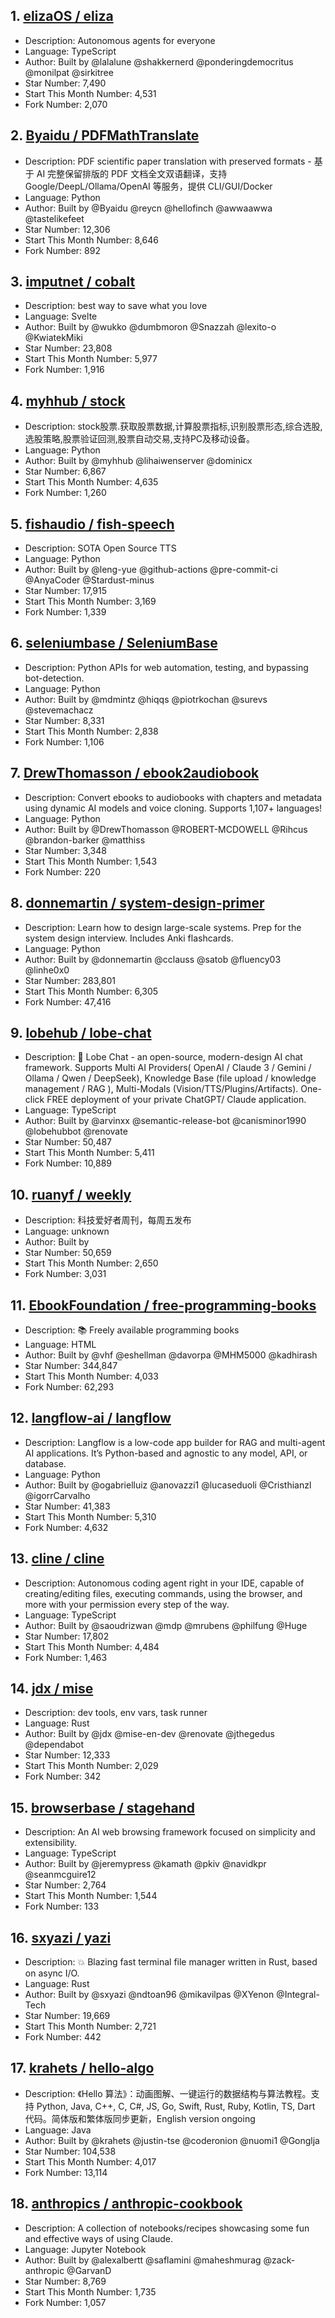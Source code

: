 ## 1. [elizaOS / eliza](https://github.com/elizaOS/eliza)
- Description: Autonomous agents for everyone
- Language: TypeScript
- Author: Built by @lalalune @shakkernerd @ponderingdemocritus @monilpat @sirkitree
- Star Number: 7,490
- Start This Month Number: 4,531
- Fork Number: 2,070

## 2. [Byaidu / PDFMathTranslate](https://github.com/Byaidu/PDFMathTranslate)
- Description: PDF scientific paper translation with preserved formats - 基于 AI 完整保留排版的 PDF 文档全文双语翻译，支持 Google/DeepL/Ollama/OpenAI 等服务，提供 CLI/GUI/Docker
- Language: Python
- Author: Built by @Byaidu @reycn @hellofinch @awwaawwa @tastelikefeet
- Star Number: 12,306
- Start This Month Number: 8,646
- Fork Number: 892

## 3. [imputnet / cobalt](https://github.com/imputnet/cobalt)
- Description: best way to save what you love
- Language: Svelte
- Author: Built by @wukko @dumbmoron @Snazzah @lexito-o @KwiatekMiki
- Star Number: 23,808
- Start This Month Number: 5,977
- Fork Number: 1,916

## 4. [myhhub / stock](https://github.com/myhhub/stock)
- Description: stock股票.获取股票数据,计算股票指标,识别股票形态,综合选股,选股策略,股票验证回测,股票自动交易,支持PC及移动设备。
- Language: Python
- Author: Built by @myhhub @lihaiwenserver @dominicx
- Star Number: 6,867
- Start This Month Number: 4,635
- Fork Number: 1,260

## 5. [fishaudio / fish-speech](https://github.com/fishaudio/fish-speech)
- Description: SOTA Open Source TTS
- Language: Python
- Author: Built by @leng-yue @github-actions @pre-commit-ci @AnyaCoder @Stardust-minus
- Star Number: 17,915
- Start This Month Number: 3,169
- Fork Number: 1,339

## 6. [seleniumbase / SeleniumBase](https://github.com/seleniumbase/SeleniumBase)
- Description: Python APIs for web automation, testing, and bypassing bot-detection.
- Language: Python
- Author: Built by @mdmintz @hiqqs @piotrkochan @surevs @stevemachacz
- Star Number: 8,331
- Start This Month Number: 2,838
- Fork Number: 1,106

## 7. [DrewThomasson / ebook2audiobook](https://github.com/DrewThomasson/ebook2audiobook)
- Description: Convert ebooks to audiobooks with chapters and metadata using dynamic AI models and voice cloning. Supports 1,107+ languages!
- Language: Python
- Author: Built by @DrewThomasson @ROBERT-MCDOWELL @Rihcus @brandon-barker @matthiss
- Star Number: 3,348
- Start This Month Number: 1,543
- Fork Number: 220

## 8. [donnemartin / system-design-primer](https://github.com/donnemartin/system-design-primer)
- Description: Learn how to design large-scale systems. Prep for the system design interview. Includes Anki flashcards.
- Language: Python
- Author: Built by @donnemartin @cclauss @satob @fluency03 @linhe0x0
- Star Number: 283,801
- Start This Month Number: 6,305
- Fork Number: 47,416

## 9. [lobehub / lobe-chat](https://github.com/lobehub/lobe-chat)
- Description: 🤯 Lobe Chat - an open-source, modern-design AI chat framework. Supports Multi AI Providers( OpenAI / Claude 3 / Gemini / Ollama / Qwen / DeepSeek), Knowledge Base (file upload / knowledge management / RAG ), Multi-Modals (Vision/TTS/Plugins/Artifacts). One-click FREE deployment of your private ChatGPT/ Claude application.
- Language: TypeScript
- Author: Built by @arvinxx @semantic-release-bot @canisminor1990 @lobehubbot @renovate
- Star Number: 50,487
- Start This Month Number: 5,411
- Fork Number: 10,889

## 10. [ruanyf / weekly](https://github.com/ruanyf/weekly)
- Description: 科技爱好者周刊，每周五发布
- Language: unknown
- Author: Built by
- Star Number: 50,659
- Start This Month Number: 2,650
- Fork Number: 3,031

## 11. [EbookFoundation / free-programming-books](https://github.com/EbookFoundation/free-programming-books)
- Description: 📚 Freely available programming books
- Language: HTML
- Author: Built by @vhf @eshellman @davorpa @MHM5000 @kadhirash
- Star Number: 344,847
- Start This Month Number: 4,033
- Fork Number: 62,293

## 12. [langflow-ai / langflow](https://github.com/langflow-ai/langflow)
- Description: Langflow is a low-code app builder for RAG and multi-agent AI applications. It’s Python-based and agnostic to any model, API, or database.
- Language: Python
- Author: Built by @ogabrielluiz @anovazzi1 @lucaseduoli @Cristhianzl @igorrCarvalho
- Star Number: 41,383
- Start This Month Number: 5,310
- Fork Number: 4,632

## 13. [cline / cline](https://github.com/cline/cline)
- Description: Autonomous coding agent right in your IDE, capable of creating/editing files, executing commands, using the browser, and more with your permission every step of the way.
- Language: TypeScript
- Author: Built by @saoudrizwan @mdp @mrubens @philfung @Huge
- Star Number: 17,802
- Start This Month Number: 4,484
- Fork Number: 1,463

## 14. [jdx / mise](https://github.com/jdx/mise)
- Description: dev tools, env vars, task runner
- Language: Rust
- Author: Built by @jdx @mise-en-dev @renovate @jthegedus @dependabot
- Star Number: 12,333
- Start This Month Number: 2,029
- Fork Number: 342

## 15. [browserbase / stagehand](https://github.com/browserbase/stagehand)
- Description: An AI web browsing framework focused on simplicity and extensibility.
- Language: TypeScript
- Author: Built by @jeremypress @kamath @pkiv @navidkpr @seanmcguire12
- Star Number: 2,764
- Start This Month Number: 1,544
- Fork Number: 133

## 16. [sxyazi / yazi](https://github.com/sxyazi/yazi)
- Description: 💥 Blazing fast terminal file manager written in Rust, based on async I/O.
- Language: Rust
- Author: Built by @sxyazi @ndtoan96 @mikavilpas @XYenon @Integral-Tech
- Star Number: 19,669
- Start This Month Number: 2,721
- Fork Number: 442

## 17. [krahets / hello-algo](https://github.com/krahets/hello-algo)
- Description: 《Hello 算法》：动画图解、一键运行的数据结构与算法教程。支持 Python, Java, C++, C, C#, JS, Go, Swift, Rust, Ruby, Kotlin, TS, Dart 代码。简体版和繁体版同步更新，English version ongoing
- Language: Java
- Author: Built by @krahets @justin-tse @coderonion @nuomi1 @Gonglja
- Star Number: 104,538
- Start This Month Number: 4,017
- Fork Number: 13,114

## 18. [anthropics / anthropic-cookbook](https://github.com/anthropics/anthropic-cookbook)
- Description: A collection of notebooks/recipes showcasing some fun and effective ways of using Claude.
- Language: Jupyter Notebook
- Author: Built by @alexalbertt @saflamini @maheshmurag @zack-anthropic @GarvanD
- Star Number: 8,769
- Start This Month Number: 1,735
- Fork Number: 1,057